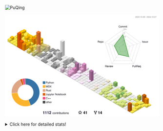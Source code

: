 ![PuQing](https://user-images.githubusercontent.com/27223114/171565019-9a56fae6-b08b-421f-99db-7e830da42371.png)

![](./profile-3d-contrib/profile-season-animate.svg)

<details>
<summary>Click here for detailed stats!</summary>

<!--START_SECTION:waka-->
![Lines of code](https://img.shields.io/badge/From%20Hello%20World%20I%27ve%20Written-1.5%20million%20lines%20of%20code-blue)

**🐱 My GitHub Data** 

> 📦 404.2 kB Used in GitHub's Storage 
 > 
> 🚫 Not Opted to Hire
 > 
> 📜 57 Public Repositories 
 > 
> 🔑 29 Private Repositories 
 > 
**I'm a Night 🦉** 

```text
🌞 Morning                501 commits         █░░░░░░░░░░░░░░░░░░░░░░░░   05.97 % 
🌆 Daytime                3678 commits        ███████████░░░░░░░░░░░░░░   43.84 % 
🌃 Evening                2112 commits        ██████░░░░░░░░░░░░░░░░░░░   25.17 % 
🌙 Night                  2099 commits        ██████░░░░░░░░░░░░░░░░░░░   25.02 % 
```


📊 **This Week I Spent My Time On** 

```text
💬 Programming Languages: 
Browsing                 15 hrs 25 mins      █████████░░░░░░░░░░░░░░░░   35.21 % 
Rust                     5 hrs 30 mins       ███░░░░░░░░░░░░░░░░░░░░░░   12.59 % 
Python                   4 hrs 19 mins       ██░░░░░░░░░░░░░░░░░░░░░░░   09.88 % 
GitHubing                3 hrs 42 mins       ██░░░░░░░░░░░░░░░░░░░░░░░   08.47 % 
Searching                3 hrs 20 mins       ██░░░░░░░░░░░░░░░░░░░░░░░   07.62 % 

🔥 Editors: 
Chrome                   28 hrs 6 mins       ████████████████░░░░░░░░░   64.17 % 
VS Code                  11 hrs 29 mins      ███████░░░░░░░░░░░░░░░░░░   26.24 % 
fish                     3 hrs 6 mins        ██░░░░░░░░░░░░░░░░░░░░░░░   07.10 % 
Obsidian                 1 hr 5 mins         █░░░░░░░░░░░░░░░░░░░░░░░░   02.49 % 

💻 Operating System: 
Mac                      32 hrs 18 mins      ██████████████████░░░░░░░   73.76 % 
WSL                      8 hrs 19 mins       █████░░░░░░░░░░░░░░░░░░░░   19.00 % 
Linux                    3 hrs 10 mins       ██░░░░░░░░░░░░░░░░░░░░░░░   07.24 % 
```


<!--END_SECTION:waka-->
</details>
